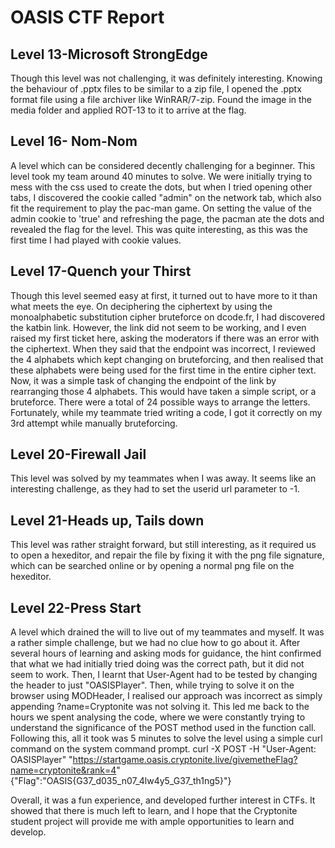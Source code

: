 # OASIS CTF Report

## Level 13-Microsoft StrongEdge
Though this level was not challenging, it was definitely interesting. Knowing the behaviour of .pptx files to be similar to a zip file, I opened the .pptx format file using a file archiver like WinRAR/7-zip. Found the image in the media folder and applied ROT-13 to it to arrive at the flag.

## Level 16- Nom-Nom
A level which can be considered decently challenging for a beginner. This level took my team around 40 minutes to solve. We were initially trying to mess with the css used to create the dots, but when I tried opening other tabs, I discovered the cookie called "admin" on the network tab, which also fit the requirement to play the pac-man game. On setting the value of the admin cookie to 'true' and refreshing the page, the pacman ate the dots and revealed the flag for the level. This was quite interesting, as this was the first time I had played with cookie values.

## Level 17-Quench your Thirst
Though this level seemed easy at first, it turned out to have more to it than what meets the eye. On deciphering the ciphertext by using the monoalphabetic substitution cipher bruteforce on dcode.fr, I had discovered the katbin link. However, the link did not seem to be working, and I even raised my first ticket here, asking the moderators if there was an error with the ciphertext. When they said that the endpoint was incorrect, I reviewed the 4 alphabets which kept changing on bruteforcing, and then realised that these alphabets were being used for the first time in the entire cipher text. Now, it was a simple task of changing the endpoint of the link by rearranging those 4 alphabets. This would have taken a simple script, or a bruteforce. There were a total of 24 possible ways to arrange the letters. Fortunately, while my teammate tried writing a code, I got it correctly on my 3rd attempt while manually bruteforcing.

## Level 20-Firewall Jail
This level was solved by my teammates when I was away. It seems like an interesting challenge, as they had to set the userid url parameter to -1.

## Level 21-Heads up, Tails down
This level was rather straight forward, but still interesting, as it required us to open a hexeditor, and repair the file by fixing it with the png file signature, which can be searched online or by opening a normal png file on the hexeditor.

## Level 22-Press Start
A level which drained the will to live out of my teammates and myself. It was a rather simple challenge, but we had no clue how to go about it. After several hours of learning and asking mods for guidance, the hint confirmed that what we had initially tried doing was the correct path, but it did not seem to work. Then, I learnt that User-Agent had to be tested by changing the header to just "OASISPlayer". Then, while trying to solve it on the browser using MODHeader, I realised our approach was incorrect as simply appending ?name=Cryptonite was not solving it. This led me back to the hours we spent analysing the code, where we were constantly trying to understand the significance of the POST method used in the function call. Following this, all it took was 5 minutes to solve the level using a simple curl command on the system command prompt.
curl -X POST -H "User-Agent: OASISPlayer" "https://startgame.oasis.cryptonite.live/givemetheFlag?name=cryptonite&rank=4"
{"Flag":"OASIS{G37_d035_n07_4lw4y5_G37_th1ng5}"}

Overall, it was a fun experience, and developed further interest in CTFs. It showed that there is much left to learn, and I hope that the Cryptonite student project will provide me with ample opportunities to learn and develop.
